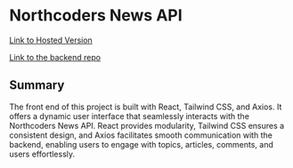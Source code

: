 # Northcoders News API



[Link to Hosted Version](<https://nc-newsli.netlify.app/?sort_by=created_at&order=desc/>)

[Link to the backend repo ](<https://github.com/KcalbJ/Nc-news/tree/main>)

## Summary

The front end of this project is built with React, Tailwind CSS, and Axios. It offers a dynamic user interface that seamlessly interacts with the Northcoders News API. React provides modularity, Tailwind CSS ensures a consistent design, and Axios facilitates smooth communication with the backend, enabling users to engage with topics, articles, comments, and users effortlessly.
